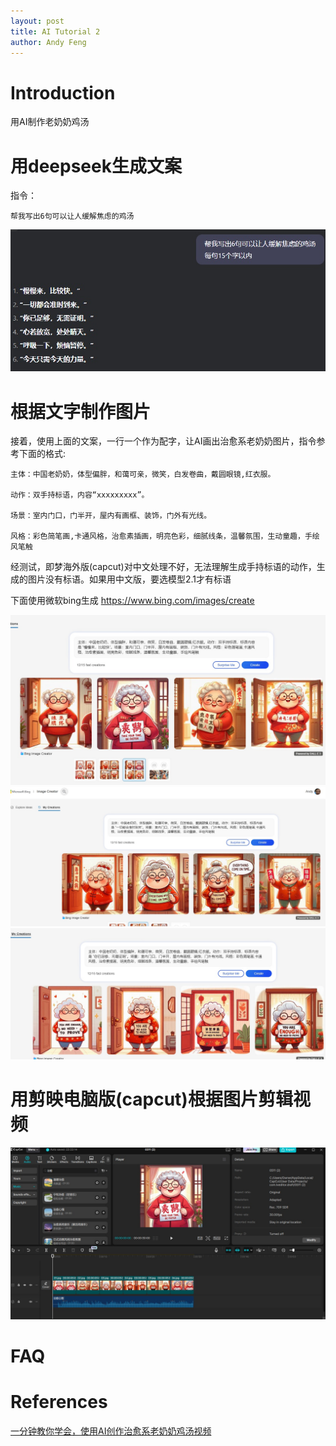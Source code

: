 ```yaml
---
layout: post
title: AI Tutorial 2
author: Andy Feng
---
```

# Introduction
用AI制作老奶奶鸡汤
# 用deepseek生成文案
指令：
```
帮我写出6句可以让人缓解焦虑的鸡汤
```

![](/images/posts/2025-05-11-ai-23.jpg)
# 根据文字制作图片
接着，使用上面的文案，一行一个作为配字，让AI画出治愈系老奶奶图片，指令参考下面的格式:

```
主体：中国老奶奶，体型偏胖，和蔼可亲，微笑，白发卷曲，戴圆眼镜,红衣服。

动作：双手持标语，内容“xxxxxxxxx”。

场景：室内门口，门半开，屋内有画框、装饰，门外有光线。

风格：彩色简笔画,卡通风格，治愈素插画，明亮色彩，细腻线条，温馨氛围，生动童趣，手绘风笔触
```

经测试，即梦海外版(capcut)对中文处理不好，无法理解生成手持标语的动作，生成的图片没有标语。如果用中文版，要选模型2.1才有标语

下面使用微软bing生成 https://www.bing.com/images/create

![](/images/posts/2025-05-11-ai-26.jpg)
![](/images/posts/2025-05-11-ai-27.jpg)
![](/images/posts/2025-05-11-ai-28.jpg)
# 用剪映电脑版(capcut)根据图片剪辑视频
![](/images/posts/2025-05-11-ai-29.jpg)
# FAQ

# References 
[一分钟教你学会，使用AI创作治愈系老奶奶鸡汤视频](https://www.youtube.com/watch?v=LmIYsGUVV-8)
